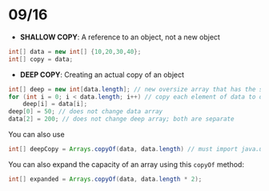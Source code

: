 # 09/16

* **SHALLOW COPY**: A reference to an object, not a new object

```java
int[] data = new int[] {10,20,30,40};
int[] copy = data; 
```

* **DEEP COPY**: Creating an actual copy of an object

```java
int[] deep = new int[data.length]; // new oversize array that has the same length as data
for (int i = 0; i < data.length; i++) // copy each element of data to deep
    deep[i] = data[i]; 
deep[0] = 50; // does not change data array
data[2] = 200; // does not change deep array; both are separate
```

You can also use 

```java
int[] deepCopy = Arrays.copyOf(data, data.length) // must import java.util first
```

You can also expand the capacity of an array using this `copyOf` method: 

```java
int[] expanded = Arrays.copyOf(data, data.length * 2); 
```


